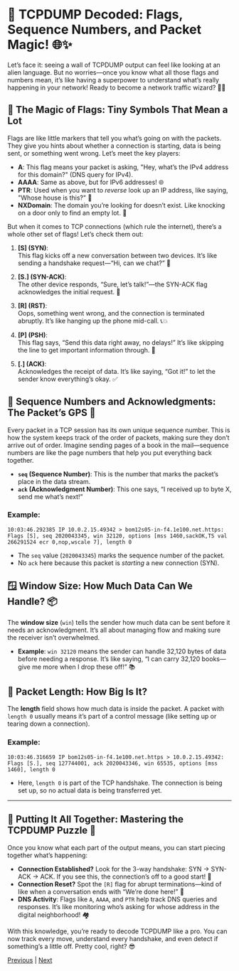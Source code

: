 # 🚀 TCPDUMP Decoded: Flags, Sequence Numbers, and Packet Magic! 🌐✨

Let’s face it: seeing a wall of TCPDUMP output can feel like looking at an alien language. But no worries—once you know what all those flags and numbers mean, it’s like having a superpower to understand what’s really happening in your network! Ready to become a network traffic wizard? 🧙‍♂️

## 🎌 The Magic of Flags: Tiny Symbols That Mean a Lot
Flags are like little markers that tell you what’s going on with the packets. They give you hints about whether a connection is starting, data is being sent, or something went wrong. Let’s meet the key players:

- **A**: This flag means your packet is asking, "Hey, what’s the IPv4 address for this domain?" (DNS query for IPv4).  
- **AAAA**: Same as above, but for IPv6 addresses! 🌐  
- **PTR**: Used when you want to *reverse* look up an IP address, like saying, "Whose house is this?" 🏡  
- **NXDomain**: The domain you’re looking for doesn’t exist. Like knocking on a door only to find an empty lot. 😬

But when it comes to TCP connections (which rule the internet), there’s a whole other set of flags! Let’s check them out:

1. **[S] (SYN)**:  
   This flag kicks off a new conversation between two devices. It’s like sending a handshake request—“Hi, can we chat?” 👋
   
2. **[S.] (SYN-ACK)**:  
   The other device responds, “Sure, let’s talk!”—the SYN-ACK flag acknowledges the initial request. 🤝

3. **[R] (RST)**:  
   Oops, something went wrong, and the connection is terminated abruptly. It’s like hanging up the phone mid-call. 📞💥

4. **[P] (PSH)**:  
   This flag says, “Send this data right away, no delays!” It’s like skipping the line to get important information through. 🚀

5. **[.] (ACK)**:  
   Acknowledges the receipt of data. It’s like saying, “Got it!” to let the sender know everything’s okay. ✅

## 🔢 Sequence Numbers and Acknowledgments: The Packet’s GPS 📍
Every packet in a TCP session has its own unique sequence number. This is how the system keeps track of the order of packets, making sure they don’t arrive out of order. Imagine sending pages of a book in the mail—sequence numbers are like the page numbers that help you put everything back together.

- **`seq` (Sequence Number)**: This is the number that marks the packet’s place in the data stream.
- **`ack` (Acknowledgment Number)**: This one says, “I received up to byte X, send me what’s next!”

### Example:
```
10:03:46.292385 IP 10.0.2.15.49342 > bom12s05-in-f4.1e100.net.https: Flags [S], seq 2020043345, win 32120, options [mss 1460,sackOK,TS val 266291524 ecr 0,nop,wscale 7], length 0
```

- The `seq` value (`2020043345`) marks the sequence number of the packet.
- No `ack` here because this packet is *starting* a new connection (SYN).

## 🪟 Window Size: How Much Data Can We Handle? 📦
The **window size** (`win`) tells the sender how much data can be sent before it needs an acknowledgment. It’s all about managing flow and making sure the receiver isn’t overwhelmed.

- **Example**: `win 32120` means the sender can handle 32,120 bytes of data before needing a response. It’s like saying, “I can carry 32,120 books—give me more when I drop these off!” 📚

## 📏 Packet Length: How Big Is It?
The **length** field shows how much data is inside the packet. A packet with `length 0` usually means it’s part of a control message (like setting up or tearing down a connection).

### Example:
```
10:03:46.316659 IP bom12s05-in-f4.1e100.net.https > 10.0.2.15.49342: Flags [S.], seq 127744001, ack 2020043346, win 65535, options [mss 1460], length 0
```

- Here, `length 0` is part of the TCP handshake. The connection is being set up, so no actual data is being transferred yet.

---

## 🧩 Putting It All Together: Mastering the TCPDUMP Puzzle 🧠
Once you know what each part of the output means, you can start piecing together what’s happening:

- **Connection Established?** Look for the 3-way handshake: SYN → SYN-ACK → ACK. If you see this, the connection’s off to a good start! 🤝
- **Connection Reset?** Spot the `[R]` flag for abrupt terminations—kind of like when a conversation ends with “We’re done here!” 🛑
- **DNS Activity**: Flags like `A`, `AAAA`, and `PTR` help track DNS queries and responses. It’s like monitoring who’s asking for whose address in the digital neighborhood! 🏘️

With this knowledge, you’re ready to decode TCPDUMP like a pro. You can now track every move, understand every handshake, and even detect if something’s a little off. Pretty cool, right? 😎

[Previous](first_tcpdump_command.md) | [Next](advanced_tcpdump_usage.md)